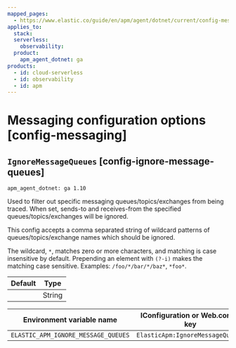 ```yaml
---
mapped_pages:
  - https://www.elastic.co/guide/en/apm/agent/dotnet/current/config-messaging.html
applies_to:
  stack:
  serverless:
    observability:
  product:
    apm_agent_dotnet: ga
products:
  - id: cloud-serverless
  - id: observability
  - id: apm
---
```


# Messaging configuration options [config-messaging]


## `IgnoreMessageQueues` [config-ignore-message-queues]

```{applies_to}
apm_agent_dotnet: ga 1.10
```

Used to filter out specific messaging queues/topics/exchanges from being traced. When set, sends-to and receives-from the specified queues/topics/exchanges will be ignored.

This config accepts a comma separated string of wildcard patterns of queues/topics/exchange names which should be ignored.

The wildcard, `*`, matches zero or more characters, and matching is case insensitive by default. Prepending an element with `(?-i)` makes the matching case sensitive. Examples: `/foo/*/bar/*/baz*`, `*foo*`.

| Default | Type |
| --- | --- |
| <empty string> | String |

| Environment variable name | IConfiguration or Web.config key |
| --- | --- |
| `ELASTIC_APM_IGNORE_MESSAGE_QUEUES` | `ElasticApm:IgnoreMessageQueues` |

